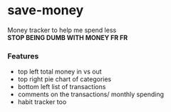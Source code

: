 # save-money
Money tracker to help me spend less  
**STOP BEING DUMB WITH MONEY FR FR**

### Features 
- top left total money in vs out 
- top right pie chart of categories
- bottom left list of transactions
- comments on the transactions/ monthly spending
- habit tracker too